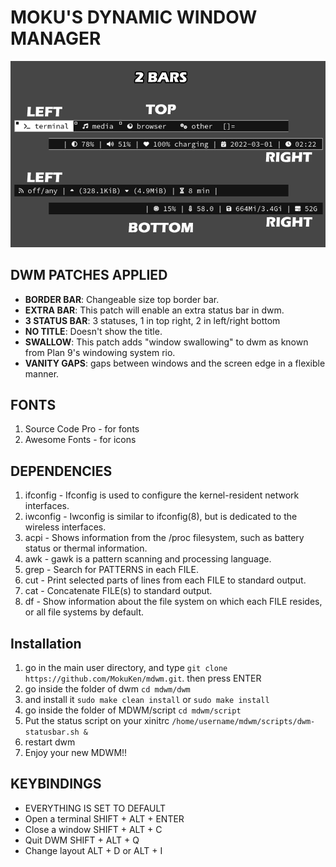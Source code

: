 
# MOKU'S DYNAMIC WINDOW MANAGER

![extra bar screenshot](bars.png)

## DWM PATCHES APPLIED

- **BORDER BAR**: Changeable size top border bar.
- **EXTRA BAR**: This patch will enable an extra status bar in dwm.
- **3 STATUS BAR**: 3 statuses, 1 in top right, 2 in left/right bottom
- **NO TITLE**: Doesn't show the title.
- **SWALLOW**: This patch adds "window swallowing" to dwm as known from Plan 9's windowing system rio.
- **VANITY GAPS**: gaps between windows and the screen edge in a flexible manner.

## FONTS
1. Source Code Pro - for fonts
2. Awesome Fonts - for icons

## DEPENDENCIES
1. ifconfig - Ifconfig is used to configure the kernel-resident network interfaces.
2. iwconfig - Iwconfig  is similar to ifconfig(8), but is dedicated to the wireless interfaces.
3. acpi - Shows information from the /proc filesystem, such as battery status or thermal information.
4. awk - gawk is a pattern scanning and processing language.
5. grep - Search for PATTERNS in each FILE.
6. cut - Print selected parts of lines from each FILE to standard output.
7. cat - Concatenate FILE(s) to standard output.
8. df - Show information about the file system on which each FILE resides, or all file systems by default.

## Installation

1. go in the main user directory, and type `git clone https://github.com/MokuKen/mdwm.git`. then press ENTER
2. go inside the folder of dwm `cd mdwm/dwm`
3. and install it `sudo make clean install` or `sudo make install`
4. go inside the folder of MDWM/script `cd mdwm/script`
5. Put the status script on your xinitrc `/home/username/mdwm/scripts/dwm-statusbar.sh &` 
6. restart dwm
7. Enjoy your new MDWM!!


## KEYBINDINGS

- EVERYTHING IS SET TO DEFAULT
- Open a terminal SHIFT + ALT + ENTER
- Close a window SHIFT + ALT + C
- Quit DWM SHIFT + ALT + Q
- Change layout ALT + D or ALT + I


